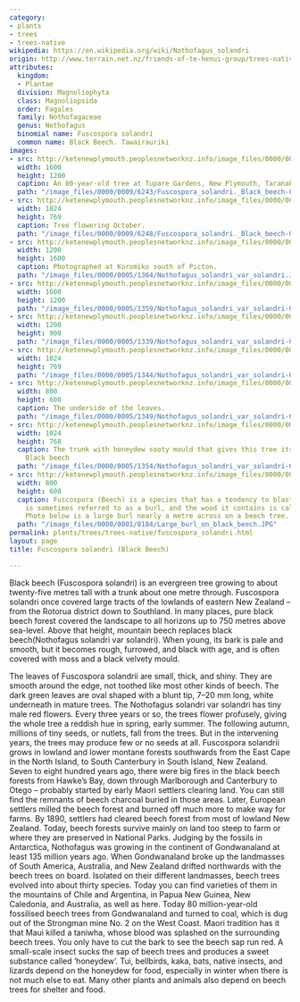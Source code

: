 ```yaml
---
category:
- plants
- trees
- trees-native
wikipedia: https://en.wikipedia.org/wiki/Nothofagus_solandri
origin: http://www.terrain.net.nz/friends-of-te-henui-group/trees-native-botanical-names-g-to-l/beech.html
attributes:
  kingdom:
  - Plantae
  division: Magnoliophyta
  class: Magnoliopsida
  order: Fagales
  family: Nothofagaceae
  genus: Nothofagus
  binomial name: Fuscospora solandri
  common name: Black Beech. Tawairauriki
images:
- src: http://ketenewplymouth.peoplesnetworknz.info/image_files/0000/0009/6243/Fuscospora_solandri._Black_beech-001._Black_beech-001.JPG
  width: 1600
  height: 1200
  caption: An 80-year-old tree at Tupare Gardens, New Plymouth, Taranaki.
  path: "/image_files/0000/0009/6243/Fuscospora_solandri._Black_beech-001._Black_beech-001.JPG"
- src: http://ketenewplymouth.peoplesnetworknz.info/image_files/0000/0009/6248/Fuscospora_solandri._Black_beech-002.JPG
  width: 1024
  height: 769
  caption: Tree flowering October.
  path: "/image_files/0000/0009/6248/Fuscospora_solandri._Black_beech-002.JPG"
- src: http://ketenewplymouth.peoplesnetworknz.info/image_files/0000/0005/1364/Nothofagus_solandri_var_solandri.JPG
  width: 1200
  height: 1600
  caption: Photographed at Koromiko south of Picton.
  path: "/image_files/0000/0005/1364/Nothofagus_solandri_var_solandri.JPG"
- src: http://ketenewplymouth.peoplesnetworknz.info/image_files/0000/0005/1359/Nothofagus_solandri_var_solandri-008.JPG
  width: 1600
  height: 1200
  path: "/image_files/0000/0005/1359/Nothofagus_solandri_var_solandri-008.JPG"
- src: http://ketenewplymouth.peoplesnetworknz.info/image_files/0000/0005/1339/Nothofagus_solandri_var_solandri-001.JPG
  width: 1200
  height: 900
  path: "/image_files/0000/0005/1339/Nothofagus_solandri_var_solandri-001.JPG"
- src: http://ketenewplymouth.peoplesnetworknz.info/image_files/0000/0005/1344/Nothofagus_solandri_var_solandri-002.JPG
  width: 1024
  height: 769
  path: "/image_files/0000/0005/1344/Nothofagus_solandri_var_solandri-002.JPG"
- src: http://ketenewplymouth.peoplesnetworknz.info/image_files/0000/0005/1349/Nothofagus_solandri_var_solandri-005.JPG
  width: 800
  height: 600
  caption: The underside of the leaves.
  path: "/image_files/0000/0005/1349/Nothofagus_solandri_var_solandri-005.JPG"
- src: http://ketenewplymouth.peoplesnetworknz.info/image_files/0000/0005/1354/Nothofagus_solandri_var_solandri-007.JPG
  width: 1024
  height: 768
  caption: The trunk with honeydew sooty mould that gives this tree its common name
    Black beech
  path: "/image_files/0000/0005/1354/Nothofagus_solandri_var_solandri-007.JPG"
- src: http://ketenewplymouth.peoplesnetworknz.info/image_files/0000/0001/8184/Large_burl_on_black_beech.JPG
  width: 800
  height: 600
  caption: Fuscospora (Beech) is a species that has a tendency to blastomania. This
    is sometimes referred to as a burl, and the wood it contains is called burl-wood.
    Photo below is a large burl nearly a metre across on a beech tree.
  path: "/image_files/0000/0001/8184/Large_burl_on_black_beech.JPG"
permalink: plants/trees/trees-native/fuscospora_solandri.html
layout: page
title: Fuscospora solandri (Black Beech)

---
```

Black beech (Fuscospora solandri) is an evergreen tree growing to about twenty-five metres tall with a trunk about one metre through. Fuscospora solandri once covered large tracts of the lowlands of eastern New Zealand – from the Rotorua district down to Southland. In many places, pure black beech forest covered the landscape to all horizons up to 750 metres above sea-level. Above that height, mountain beech replaces black beech(Nothofagus solandri var solandri). When young, its bark is pale and smooth, but it becomes rough, furrowed, and black with age, and is often covered with moss and a black velvety mould.

The leaves of Fuscospora solandrii are small, thick, and shiny. They are smooth around the edge, not toothed like most other kinds of beech. The dark green leaves are oval shaped with a blunt tip, 7–20 mm long, white underneath in mature trees. The Nothofagus solandri var solandri has tiny male red flowers. Every three years or so, the trees flower profusely, giving the whole tree a reddish hue in spring, early summer. The following autumn, millions of tiny seeds, or nutlets, fall from the trees. But in the intervening years, the trees may produce few or no seeds at all.
Fuscospora solandrii grows in lowland and lower montane forests southwards from the East Cape in the North Island, to South Canterbury in South Island, New Zealand.
Seven to eight hundred years ago, there were big fires in the black beech forests from Hawke’s Bay, down through Marlborough and Canterbury to Otego – probably started by early Maori settlers clearing land. You can still find the remnants of beech charcoal buried in those areas. Later, European settlers milled the beech forest and burned off much more to make way for farms. By 1890, settlers had cleared beech forest from most of lowland New Zealand. Today, beech forests survive mainly on land too steep to farm or where they are preserved in National Parks.
Judging by the fossils in Antarctica, Nothofagus was growing in the continent of Gondwanaland at least 135 million years ago. When Gondwanaland broke up the landmasses of South America, Australia, and New Zealand drifted northwards with the beech trees on board.
Isolated on their different landmasses, beech trees evolved into about thirty species. Today you can find varieties of them in the mountains of Chile and Argentina, in Papua New Guinea, New Caledonia, and Australia, as well as here. Today 80 million-year-old fossilised beech trees from Gondwanaland and turned to coal, which is dug out of the Strongman mine No. 2 on the West Coast.
Maori tradition has it that Maui killed a taniwha, whose blood was splashed on the surrounding beech trees. You only have to cut the bark to see the beech sap run red. A small-scale insect sucks the sap of beech trees and produces a sweet substance called ‘honeydew’. Tui, bellbirds, kaka, bats, native insects, and lizards depend on the honeydew for food, especially in winter when there is not much else to eat. Many other plants and animals also depend on beech trees for shelter and food.
